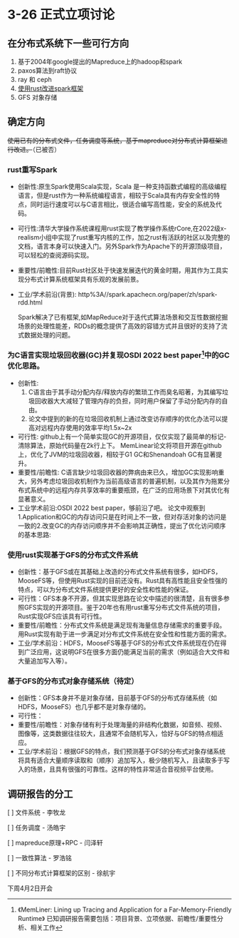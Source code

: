 # 3-26 正式立项讨论

## 在分布式系统下一些可行方向

1. 基于2004年google提出的Mapreduce上的hadoop和spark
2. paxos算法到raft协议
3. ray 和 ceph
4. [使用rust改进spark框架](https://medium.com/@rajasekar3eg/fastspark-a-new-fast-native-implementation-of-spark-from-scratch-368373a29a5c)
5. GFS 对象存储

## 确定方向

~~使用已有的分布式文件，任务调度等系统，基于mapreduce对分布式计算框架进行改进。~~（已被否）
### rust重写Spark
- 创新性:原生Spark使用Scala实现，Scala 是一种支持函数式编程的高级编程语言，但是rust作为一种系统编程语言，相较于Scala具有内存安全性的特点，同时运行速度可以与C语言相比，很适合编写高性能，安全的系统及代码。
- 可行性:清华大学操作系统课程用rust实现了教学操作系统rCore,在2022级x-realism小组中实现了rust重写内核的工作，加之rust有活跃的社区以及完整的文档，语言本身可以快速入门。另外Spark作为Apache下的开源顶级项目，可以轻松的查阅源码实现。
- 重要性/前瞻性:目前Rust社区处于快速发展迭代的黄金时期，用其作为工具实现分布式计算系统框架具有乐观的发展前景。
- 工业/学术前沿(背景):
  http%3A//spark.apachecn.org/paper/zh/spark-rdd.html
  
  Spark解决了已有框架,如MapReduce对于迭代式算法场景和交互性数据挖掘场景的处理性能差，RDDs的概念提供了高效的容错方式并且很好的支持了流式数据处理的问题。


### 为C语言实现垃圾回收器(GC)并复现OSDI 2022 best paper[^1]中的GC优化思路。
- 创新性:
  1. C语言由于其手动分配内存/释放内存的繁琐工作而臭名昭著，为其编写垃圾回收器大大减轻了管理内存的负担，同时用户保留了手动分配内存的自由。
  2. 论文中提到的新的在垃圾回收机制上通过改变访存顺序的优化办法可以提高对远程内存使用的效率平均1.5x~2x
- 可行性:
  github上有一个简单实现GC的开源项目，仅仅实现了最简单的标记-清除算法，原始代码量在2k行上下。
  MemLinear论文将项目开源在github上，优化了JVM的垃圾回收器，相较于G1 GC和Shenandoah GC有显著提升。
- 重要性/前瞻性: C语言缺少垃圾回收器的弊病由来已久，增加GC实现影响重大，另外考虑垃圾回收机制作为当前高级语言的普遍机制，以及其作为拖累分布式系统中的远程内存共享效率的重要瓶颈，在广泛的应用场景下对其优化有显著意义。
- 工业学术前沿:OSDI 2022 best paper，够前沿了吧。
论文中观察到1.Application和GC的内存访问只是在时间上不一致，但对存活对象的访问是一致的2.改变GC的内存访问顺序并不会影响其正确性，提出了优化访问顺序的基本思路:

### 使用rust实现基于GFS的分布式文件系统
- 创新性：基于GFS或在其基础上改造的分布式文件系统有很多，如HDFS，MooseFS等，但使用Rust实现的目前还没有。Rust具有高性能且安全性强的特点，可以为分布式文件系统提供更好的安全性和性能的保证。
- 可行性：GFS本身不开源，但其实现思路在论文中描述的很清楚，且有很多参照GFS实现的开源项目。鉴于20年也有用rust重写分布式文件系统的项目，Rust实现GFS应该具有可行性。
- 重要性/前瞻性：分布式文件系统是满足现有海量信息存储需求的重要手段。用Rust实现有助于进一步满足对分布式文件系统在安全性和性能方面的需求。
- 工业/学术前沿：HDFS，MooseFS等基于GFS的分布式文件系统现在仍在得到广泛应用，这说明GFS在很多方面仍能满足当前的需求（例如适合大文件和大量追加写入等）。

### 基于GFS的分布式对象存储系统（待定）
- 创新性：GFS本身并不是对象存储，目前基于GFS的分布式存储系统（如HDFS，MooseFS）也几乎都不是对象存储的。
- 可行性：
- 重要性/前瞻性：对象存储有利于处理海量的非结构化数据，如音频、视频、图像等，这类数据往往较大，且通常不会随机写入，恰好与GFS的特点相适应。
- 工业/学术前沿：根据GFS的特点，我们预测基于GFS的分布式对象存储系统将具有适合大量顺序读取和（顺序）追加写入，极少随机写入，且读取多于写入的场景，且具有很强的可靠性。这样的特性非常适合音视频平台使用。

[^1]:《MemLiner: Lining up Tracing and Application for a Far-Memory-Friendly Runtime》
已知调研报告需要包括：项目背景、立项依据、前瞻性/重要性分析、相关工作



## 调研报告的分工

[ ] 文件系统 - 李牧龙

[ ] 任务调度 - 汤皓宇

[ ] mapreduce原理+RPC - 闫泽轩

[ ] 一致性算法 - 罗浩铭

[ ] 不同分布式计算框架的区别 - 徐航宇

下周4月2日开会